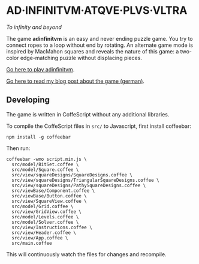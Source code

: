 AD·INFINITVM·ATQVE·PLVS·VLTRA
=============================

*To infinity and beyond*

The game **adinfinitvm** is an easy and never ending puzzle game. You try to
connect ropes to a loop without end by rotating. An alternate game mode
is inspired by MacMahon squares and reveals the nature of this game: a two-color
edge-matching puzzle without displacing pieces.

[Go here to play adinfinitvm](http://bxt.github.io/adinfinitvm/).

[Go here to read my blog post about the game (german)](http://bernhardhaeussner.de/blog/134_Ein_sch%C3%B6nes_Online-Spiel_names_adinfinitvm).

Developing
----------

The game is written in CoffeScript without any additional libraries.

To compile the CoffeScript files in `src/` to Javascript, first install coffeebar:

    npm install -g coffeebar

Then run:

    coffeebar -wmo script.min.js \
      src/model/BitSet.coffee \
      src/model/Square.coffee \
      src/view/squareDesigns/SquareDesigns.coffee \
      src/view/squareDesigns/TriangularSquareDesigns.coffee \
      src/view/squareDesigns/PathySquareDesigns.coffee \
      src/viewBase/Component.coffee \
      src/viewBase/Button.coffee \
      src/view/SquareView.coffee \
      src/model/Grid.coffee \
      src/view/GridView.coffee \
      src/model/Levels.coffee \
      src/model/Solver.coffee \
      src/view/Instructions.coffee \
      src/view/Header.coffee \
      src/view/App.coffee \
      src/main.coffee

This will continuously watch the files for changes and recompile.
